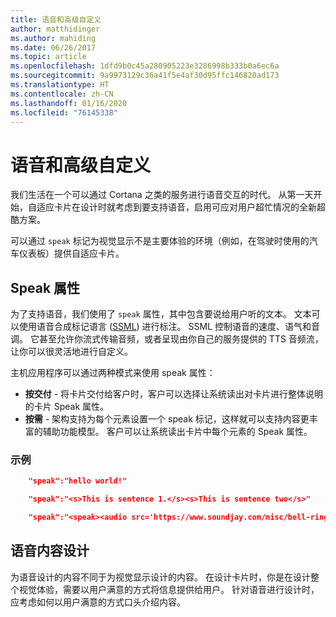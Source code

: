 ```yaml
---
title: 语音和高级自定义
author: matthidinger
ms.author: mahiding
ms.date: 06/26/2017
ms.topic: article
ms.openlocfilehash: 1dfd9b0c45a280905223e3286998b333b0a6ec6a
ms.sourcegitcommit: 9a9973129c36a41f5e4af30d95ffc146820ad173
ms.translationtype: HT
ms.contentlocale: zh-CN
ms.lasthandoff: 01/16/2020
ms.locfileid: "76145338"
---
```

# <a name="speech-and-advanced-customization"></a>语音和高级自定义
我们生活在一个可以通过 Cortana 之类的服务进行语音交互的时代。  从第一天开始，自适应卡片在设计时就考虑到要支持语音，启用可应对用户超忙情况的全新超酷方案。

可以通过 `speak` 标记为视觉显示不是主要体验的环境（例如，在驾驶时使用的汽车仪表板）提供自适应卡片。 

## <a name="speak-property"></a>Speak 属性
为了支持语音，我们使用了 `speak` 属性，其中包含要说给用户听的文本。 文本可以使用语音合成标记语言 ([SSML](https://msdn.microsoft.com/library/office/hh361578)) 进行标注。 SSML 控制语音的速度、语气和音调。  它甚至允许你流式传输音频，或者呈现由你自己的服务提供的 TTS 音频流，让你可以很灵活地进行自定义。

主机应用程序可以通过两种模式来使用 speak 属性：

* **按交付** - 将卡片交付给客户时，客户可以选择让系统读出对卡片进行整体说明的卡片 Speak 属性。
* **按需** - 架构支持为每个元素设置一个 speak 标记，这样就可以支持内容更丰富的辅助功能模型。 客户可以让系统读出卡片中每个元素的 Speak 属性。

### <a name="examples"></a>示例

```json
    "speak":"hello world!"

    "speak":"<s>This is sentence 1.</s><s>This is sentence two</s>"

    "speak":"<speak><audio src='https://www.soundjay.com/misc/bell-ringing-04.mp3'/><s>Time to wake up!</s></speak>"
```

## <a name="speech-content-design"></a>语音内容设计

为语音设计的内容不同于为视觉显示设计的内容。 在设计卡片时，你是在设计整个视觉体验，需要以用户满意的方式将信息提供给用户。 针对语音进行设计时，应考虑如何以用户满意的方式口头介绍内容。  
